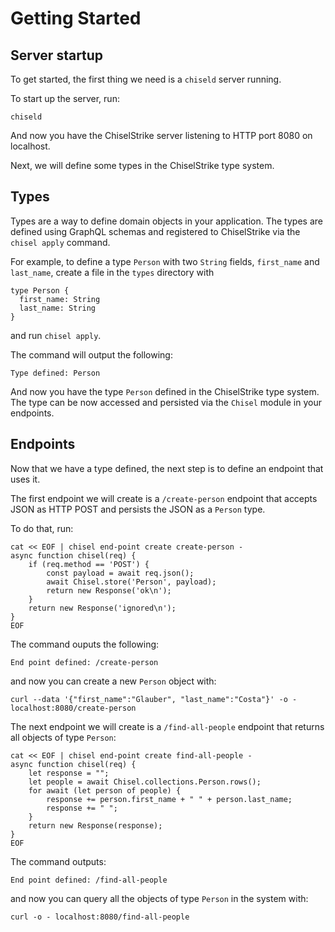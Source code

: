 # Getting Started

## Server startup

To get started, the first thing we need is a `chiseld` server running.

To start up the server, run:

```
chiseld
```

And now you have the ChiselStrike server listening to HTTP port 8080 on localhost.

Next, we will define some types in the ChiselStrike type system.

## Types 

Types are a way to define domain objects in your application.
The types are defined using GraphQL schemas and registered to ChiselStrike via the `chisel apply` command.

For example, to define a type `Person` with two `String` fields,
`first_name` and `last_name`, create a file in the `types` directory with

```
type Person {
  first_name: String
  last_name: String
}
```

and run `chisel apply`.

The command will output the following:

```
Type defined: Person
```

And now you have the type `Person` defined in the ChiselStrike type system.
The type can be now accessed and persisted via the `Chisel` module in your endpoints.

## Endpoints

Now that we have a type defined, the next step is to define an endpoint that uses it.

The first endpoint we will create is a `/create-person` endpoint that accepts JSON as HTTP POST and persists the JSON as a `Person` type.

To do that, run:

```
cat << EOF | chisel end-point create create-person -
async function chisel(req) {
    if (req.method == 'POST') {
        const payload = await req.json();
        await Chisel.store('Person', payload);
        return new Response('ok\n');
    }
    return new Response('ignored\n');
}
EOF
```

The command ouputs the following:

```
End point defined: /create-person
```

and now you can create a new `Person` object with:

```
curl --data '{"first_name":"Glauber", "last_name":"Costa"}' -o - localhost:8080/create-person
```

The next endpoint we will create is a `/find-all-people` endpoint that returns all objects of type `Person`:

```
cat << EOF | chisel end-point create find-all-people -
async function chisel(req) {
    let response = "";
    let people = await Chisel.collections.Person.rows();
    for await (let person of people) {
        response += person.first_name + " " + person.last_name;
        response += " ";
    }
    return new Response(response);
}
EOF
```

The command outputs:

```
End point defined: /find-all-people
```

and now you can query all the objects of type `Person` in the system with:

```
curl -o - localhost:8080/find-all-people
```
